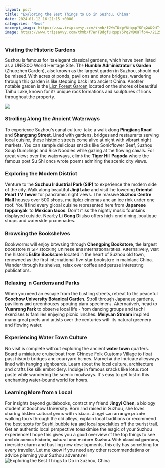```yaml
---
layout: post
title: "Exploring the Best Things to Do in Suzhou, China"
date: 2024-01-12 16:21:15 +0000
categories: "News"
excerpt_image: https://www.tripsavvy.com/thmb/f7WnTBdgfUHqspY5Pq2WDOHTfb4=/2125x1411/filters:fill(auto,1)/GettyImages-82261565-5b5de445c9e77c0025b2d82a.jpg
image: https://www.tripsavvy.com/thmb/f7WnTBdgfUHqspY5Pq2WDOHTfb4=/2125x1411/filters:fill(auto,1)/GettyImages-82261565-5b5de445c9e77c0025b2d82a.jpg
---
```


### Visiting the Historic Gardens
Suzhou is famous for its elegant classical gardens, which have been listed as a UNESCO World Heritage Site. The **Humble Administrator's Garden** (Zhuozhen Garden), also known as the largest garden in Suzhou, should not be missed. With acres of ponds, pavilions and stone bridges, wandering through this garden is like stepping back into ancient China. Another notable garden is the [Lion Forest Garden](https://thetopnews.github.io/does-the-xbox-elite-controller-support-bluetooth-connectivity/) located on the shores of beautiful Taihu Lake, known for its unique rock formations and sculptures of lions throughout the property. 

![](https://www.tripsavvy.com/thmb/GQcGziOQxCq-DNpmsIk2dgX8mXg=/2120x1414/filters:no_upscale():max_bytes(150000):strip_icc()/GettyImages-700438834-5b5de5c8c9e77c007b571a8d.jpg)
### Strolling Along the Ancient Waterways
To experience Suzhou's canal culture, take a walk along **Pingjiang Road** and **Shangtang Street**. Lined with gardens, bridges and restaurants serving local cuisine, these historic streets come alive at night with vibrant night markets. You can sample delicious snacks like Sonicflower Beef, Suzhou Soup Dumplings and Rice Noodles while gazing at the flowing canals. For great views over the waterways, climb the **Tiger Hill Pagoda** where the famous poet Su Shi once wrote poems admiring the scenic city views. 
### Exploring the Modern District
Venture to the **Suzhou Industrial Park (SIP)** to experience the modern side of the city. Walk along beautiful **Jinji Lake** and visit the towering **Oriental Pearl TV Tower** for panoramic night views. The massive **Suzhou Centre Mall** houses over 500 shops, multiplex cinemas and an ice rink under one roof. You'll find every global cuisine represented here from **Japanese teppanyaki** to **Mexican tacos**. Don't miss the nightly music fountains displayed outside. Nearby **Li Gong Di** also offers high-end dining, boutique shops and waterside promenades.
### Browsing the Bookshelves  
Bookworms will enjoy browsing through **Chengping Bookstore**, the largest bookstore in SIP stocking Chinese and international titles. Alternatively, visit the historic **Eslite Bookstore** located in the heart of Suzhou old town, renowned as the first international five-star bookstore in mainland China. Wander through its shelves, relax over coffee and peruse interesting publications.
### Relaxing in Gardens and Parks
When you need an escape from the bustling streets, retreat to the peaceful **Soochow University Botanical Garden**. Stroll through Japanese gardens, pavilions and greenhouses spotting plant specimens. Alternatively, head to **Yuanrong Park** to observe local life - from dancing groups and taichi exercises to families enjoying picnic lunches. **Meiyuan Stream** inspired many great poets and artists over the centuries with its natural greenery and flowing water.
### Experiencing Water Town Culture
No visit is complete without exploring the ancient **water town** quarters. Board a miniature cruise boat from Chinese Folk Customs Village to float past historic bridges and courtyard homes. Marvel at the intricate alleyways lined with hanging signboards. Learn about the local culture, architecture and crafts like silk embroidery. Indulge in famous snacks like lotus root paste while wandering the scenic moatways. It's easy to get lost in this enchanting water-bound world for hours.
### Learning More from a Local 
For insights beyond guidebooks, contact my friend **Jingyi Chen**, a biology student at Soochow University. Born and raised in Suzhou, she loves sharing hidden cultural gems with visitors. Jingyi can arrange private walking tours through the old alleys, explain local traditions or recommend the best spots for Sushi, bubble tea and local specialties off the tourist trail. Get an authentic local perspective tomaximise the magic of your Suzhou experience!
I hope this gives you a good overview of the top things to see and do across historic, cultural and modern Suzhou. With classical gardens, riverside charm and bustling new developments, this city has something for every traveller. Let me know if you need any other recommendations or advice planning your Suzhou adventure!
![Exploring the Best Things to Do in Suzhou, China](https://www.tripsavvy.com/thmb/f7WnTBdgfUHqspY5Pq2WDOHTfb4=/2125x1411/filters:fill(auto,1)/GettyImages-82261565-5b5de445c9e77c0025b2d82a.jpg)